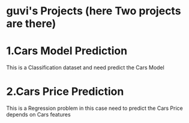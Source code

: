 # guvi's Projects (here Two projects are there)
# 1.Cars Model Prediction
This is a Classification dataset and need predict the Cars Model
# 2.Cars Price Prediction
This is a Regression problem in this case need to predict the Cars Price depends on Cars features


